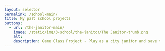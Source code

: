 ```yaml
---
layout: selector
permalink: /school-main/
title: My past school projects
buttons:
  - url: /the-janitor-main/
    image: /static/img/3-school/the-janitor/The_Janitor-thumb.png
    alt: 
    description: Game Class Project - Play as a city janitor and save the day!
---
```

